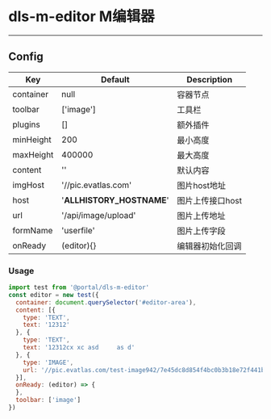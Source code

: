<!--
 * @Description: In User Settings Edit
 * @Author: your name
 * @Date: 2019-07-01 19:52:05
 * @LastEditTime: 2019-08-15 15:16:31
 * @LastEditors: Please set LastEditors
 -->
# dls-m-editor  M编辑器

---

## Config

| Key                | Default            | Description                                                           |
| ------------------ | ------------------ | --------------------------------------------------------------------- |
| container |   null   |  容器节点  |
| toolbar |   ['image']   | 工具栏    |
| plugins |   []   |  额外插件  |
| minHeight |   200   |  最小高度  |
| maxHeight |   400000   |  最大高度  |
| content |   ''   |  默认内容  |
| imgHost |   '//pic.evatlas.com'   |  图片host地址  |
| host |   '__ALLHISTORY_HOSTNAME__'   |  图片上传接口host  |
| url |   '/api/image/upload'   |  图片上传地址  |
| formName |   'userfile'   |   图片上传字段 |
| onReady |  (editor){}   | 编辑器初始化回调   |


### Usage

```javascript
import test from '@portal/dls-m-editor'
const editor = new test({
  container: document.querySelector('#editor-area'),
  content: [{
    type: 'TEXT',
    text: '12312'
  }, {
    type: 'TEXT',
    text: '12312cx xc asd     as d'
  }, {
    type: 'IMAGE',
    url: '//pic.evatlas.com/test-image942/7e45dc8d854f4bc0b3b18e72f441b57c'
  }],
  onReady: (editor) => {
  },
  toolbar: ['image']
})
```